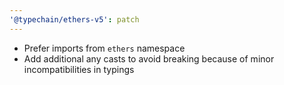 ```yaml
---
'@typechain/ethers-v5': patch
---
```


- Prefer imports from `ethers` namespace
- Add additional any casts to avoid breaking because of minor incompatibilities in
typings
